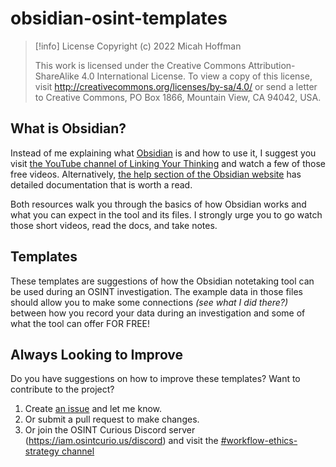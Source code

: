 # obsidian-osint-templates

> [!info] License
> Copyright (c) 2022 Micah Hoffman
> 
> This work is licensed under the Creative Commons Attribution-ShareAlike 4.0 International License. To view a copy of this license, visit http://creativecommons.org/licenses/by-sa/4.0/ or send a letter to Creative Commons, PO Box 1866, Mountain View, CA 94042, USA.

## What is Obsidian?
Instead of me explaining what [Obsidian](https://obsidian.md) is and how to use it, I suggest you visit [the YouTube channel of Linking Your Thinking](https://www.youtube.com/watch?v=QgbLb6QCK88&list=PL3NaIVgSlAVLHty1-NuvPa9V0b0UwbzBd) and watch a few of those free videos. Alternatively, [the help section of the Obsidian website](https://help.obsidian.md/Start+here) has detailed documentation that is worth a read.

Both resources walk you through the basics of how Obsidian works and what you can expect in the tool and its files. I strongly urge you to go watch those short videos, read the docs, and take notes. 

## Templates
These templates are suggestions of how the Obsidian notetaking tool can be used during an OSINT investigation.  The example data in those files should allow you to make some connections _(see what I did there?)_ between how you record your data during an investigation and some of what the tool can offer FOR FREE!

## Always Looking to Improve
Do you have suggestions on how to improve these templates? Want to contribute to the project?
1. Create [an issue](https://github.com/WebBreacher/obsidian-osint-templates/issues) and let me know.
2. Or submit a pull request to make changes.
3. Or join the OSINT Curious Discord server (https://iam.osintcurio.us/discord) and visit the [#workflow-ethics-strategy channel](https://discord.com/channels/735708716128796763/767064102135791648)
